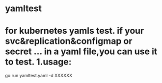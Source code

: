 # yamltest
for kubernetes yamls test.
if your svc&replication&configmap or secret ...  in a yaml file,you can use it to test.
1.usage:
===
go run yamltest.yaml -d XXXXXX
